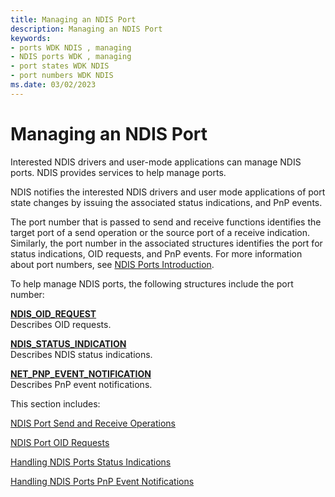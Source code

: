 ```yaml
---
title: Managing an NDIS Port
description: Managing an NDIS Port
keywords:
- ports WDK NDIS , managing
- NDIS ports WDK , managing
- port states WDK NDIS
- port numbers WDK NDIS
ms.date: 03/02/2023
---
```


# Managing an NDIS Port





Interested NDIS drivers and user-mode applications can manage NDIS ports. NDIS provides services to help manage ports.

NDIS notifies the interested NDIS drivers and user mode applications of port state changes by issuing the associated status indications, and PnP events.

The port number that is passed to send and receive functions identifies the target port of a send operation or the source port of a receive indication. Similarly, the port number in the associated structures identifies the port for status indications, OID requests, and PnP events. For more information about port numbers, see [NDIS Ports Introduction](overview-of-ndis-ports.md).

To help manage NDIS ports, the following structures include the port number:

<a href="" id="ndis-oid-request"></a>[**NDIS\_OID\_REQUEST**](/windows-hardware/drivers/ddi/oidrequest/ns-oidrequest-ndis_oid_request)  
Describes OID requests.

<a href="" id="ndis-status-indication"></a>[**NDIS\_STATUS\_INDICATION**](/windows-hardware/drivers/ddi/ndis/ns-ndis-_ndis_status_indication)  
Describes NDIS status indications.

<a href="" id="net-pnp-event-notification"></a>[**NET\_PNP\_EVENT\_NOTIFICATION**](/windows-hardware/drivers/ddi/ndis/ns-ndis-_net_pnp_event_notification)  
Describes PnP event notifications.

This section includes:

[NDIS Port Send and Receive Operations](ndis-port-send-and-receive-operations.md)

[NDIS Port OID Requests](ndis-port-oid-requests.md)

[Handling NDIS Ports Status Indications](handling-ndis-ports-status-indications.md)

[Handling NDIS Ports PnP Event Notifications](handling-ndis-ports-pnp-event-notifications.md)

 

